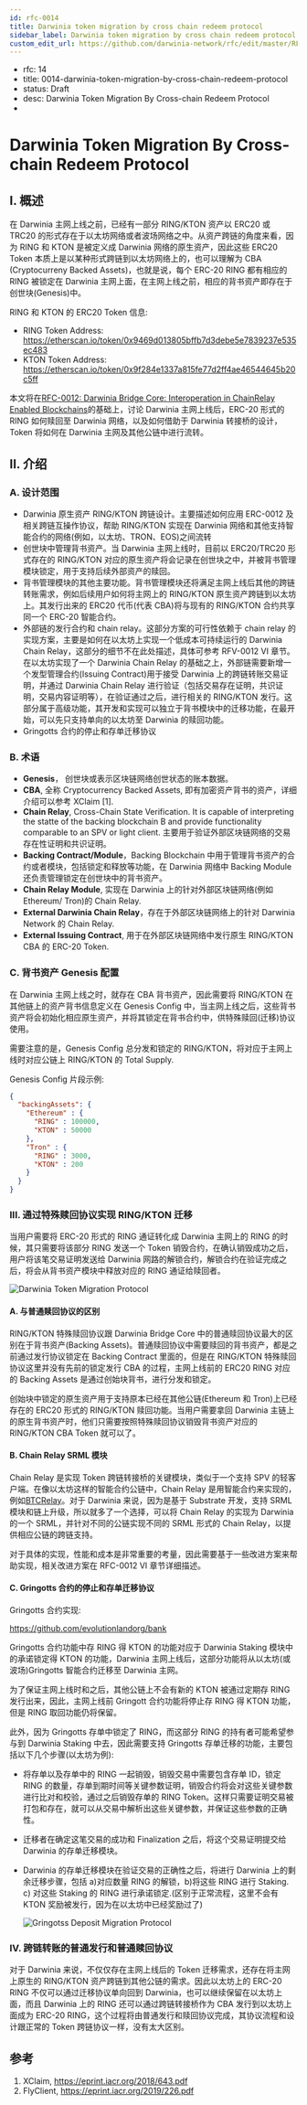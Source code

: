 ```yaml
---
id: rfc-0014
title: Darwinia token migration by cross chain redeem protocol
sidebar_label: Darwinia token migration by cross chain redeem protocol
custom_edit_url: https://github.com/darwinia-network/rfc/edit/master/RFC/src/0014-darwinia-token-migration-by-cross-chain-redeem-protocol.md
---
```


- rfc: 14
- title: 0014-darwinia-token-migration-by-cross-chain-redeem-protocol
- status: Draft
- desc: Darwinia Token Migration By Cross-chain Redeem Protocol
- 

# Darwinia Token Migration By Cross-chain Redeem Protocol

## I. 概述

在 Darwinia 主网上线之前，已经有一部分 RING/KTON 资产以 ERC20 或 TRC20 的形式存在于以太坊网络或者波场网络之中。从资产跨链的角度来看，因为 RING 和 KTON 是被定义成 Darwinia 网络的原生资产，因此这些 ERC20 Token 本质上是以某种形式跨链到以太坊网络上的，也可以理解为 CBA (Cryptocurreny Backed Assets)，也就是说，每个 ERC-20 RING 都有相应的 RING 被锁定在 Darwinia 主网上面，在主网上线之前，相应的背书资产即存在于创世块(Genesis)中。

RING 和 KTON 的 ERC20 Token 信息:

- RING Token Address: https://etherscan.io/token/0x9469d013805bffb7d3debe5e7839237e535ec483
- KTON Token Address: https://etherscan.io/token/0x9f284e1337a815fe77d2ff4ae46544645b20c5ff

本文将在[RFC-0012: Darwinia Bridge Core: Interoperation in ChainRelay Enabled Blockchains](./0012-darwinia-bridge-core-interoperation-in-chainrelay-enabled-blockchains.md)的基础上，讨论 Darwinia 主网上线后，ERC-20 形式的 RING 如何赎回至 Darwinia 网络，以及如何借助于 Darwinia 转接桥的设计，Token 将如何在 Darwinia 主网及其他公链中进行流转。



## II. 介绍

### A. 设计范围

- Darwinia 原生资产 RING/KTON 跨链设计。主要描述如何应用 ERC-0012 及相关跨链互操作协议，帮助 RING/KTON 实现在 Darwinia 网络和其他支持智能合约的网络(例如，以太坊、TRON、EOS)之间流转
- 创世块中管理背书资产。当 Darwinia 主网上线时，目前以 ERC20/TRC20 形式存在的 RING/KTON 对应的原生资产将会记录在创世块之中，并被背书管理模块锁定，用于支持后续外部资产的赎回。
- 背书管理模块的其他主要功能。背书管理模块还将满足主网上线后其他的跨链转账需求，例如后续用户如何将主网上的 RING/KTON 原生资产跨链到以太坊上。其发行出来的 ERC20 代币(代表 CBA)将与现有的 RING/KTON 合约共享同一个 ERC-20 智能合约。
- 外部链的发行合约和 chain relay。这部分方案的可行性依赖于 chain relay 的实现方案，主要是如何在以太坊上实现一个低成本可持续运行的 Darwinia Chain Relay，这部分的细节不在此处描述，具体可参考 RFV-0012 VI 章节。在以太坊实现了一个 Darwinia Chain Relay 的基础之上，外部链需要新增一个发型管理合约(Issuing Contract)用于接受 Darwinia 上的跨链转账交易证明，并通过 Darwinia Chain Relay 进行验证（包括交易存在证明，共识证明，交易内容证明等），在验证通过之后，进行相关的 RING/KTON 发行。这部分属于高级功能，其开发和实现可以独立于背书模块中的迁移功能，在最开始，可以先只支持单向的以太坊至 Darwinia 的赎回功能。
- Gringotts 合约的停止和存单迁移协议



### B. 术语

- **Genesis**， 创世块或表示区块链网络创世状态的账本数据。
- **CBA**, 全称 Cryptocurrency Backed Assets, 即有加密资产背书的资产，详细介绍可以参考 XClaim [1].
- **Chain Relay**,  Cross-Chain State Verification. It is capable of interpreting the statte of the backing blockchain B and provide functionality comparable to an SPV or light client. 主要用于验证外部区块链网络的交易存在性证明和共识证明。
- **Backing Contract/Module**，Backing Blockchain 中用于管理背书资产的合约或者模块，包括锁定和释放等功能，在 Darwinia 网络中 Backing Module 还负责管理锁定在创世块中的背书资产。
- **Chain Relay Module**, 实现在 Darwinia 上的针对外部区块链网络(例如 Ethereum/ Tron)的 Chain Relay.
- **External Darwinia Chain Relay**，存在于外部区块链网络上的针对 Darwinia Network 的 Chain Relay.
- **External Issuing Contract**, 用于在外部区块链网络中发行原生 RING/KTON CBA 的 ERC-20 Token.

### C. 背书资产 Genesis 配置

在 Darwinia 主网上线之时，就存在 CBA 背书资产，因此需要将 RING/KTON 在其他链上的资产背书信息定义在 Genesis Config 中，当主网上线之后，这些背书资产将会初始化相应原生资产，并将其锁定在背书合约中，供特殊赎回(迁移)协议使用。

需要注意的是，Genesis Config 总分发和锁定的 RING/KTON，将对应于主网上线时对应公链上 RING/KTON 的 Total Supply. 

Genesis Config 片段示例:

```json
{
  "backingAssets": {
    "Ethereum" : {
      "RING" : 100000,
      "KTON" : 50000
    },
    "Tron" : {
      "RING" : 3000,
      "KTON" : 200
    }
  }
}
```



### III. 通过特殊赎回协议实现 RING/KTON 迁移

当用户需要将 ERC-20 形式的 RING 通证转化成 Darwinia 主网上的 RING 的时候，其只需要将该部分 RING 发送一个 Token 销毁合约，在确认销毁成功之后，用户将该笔交易证明发送给 Darwinia 网路的解锁合约，解锁合约在验证完成之后，将会从背书资产模块中释放对应的 RING 通证给赎回者。

![Darwinia Token Migration Protocol](assets/rfc-zh-CN-darwinia_token_migration_protocol.png)

#### A. 与普通赎回协议的区别

RING/KTON 特殊赎回协议跟 Darwinia Bridge Core 中的普通赎回协议最大的区别在于背书资产(Backing Assets)。普通赎回协议中需要赎回的背书资产，都是之前通过发行协议锁定在 Backing Contract 里面的，但是在 RING/KTON 特殊赎回协议这里并没有先前的锁定发行 CBA 的过程，主网上线前的 ERC20 RING 对应的 Backing Assets 是通过创始块背书，进行分发和锁定。

创始块中锁定的原生资产用于支持原本已经在其他公链(Ethereum 和 Tron)上已经存在的 ERC20 形式的 RING/KTON 赎回功能。当用户需要拿回 Darwinia 主链上的原生背书资产时，他们只需要按照特殊赎回协议销毁背书资产对应的 RING/KTON CBA Token 就可以了。

#### B. Chain Relay SRML 模块

Chain Relay 是实现 Token 跨链转接桥的关键模块，类似于一个支持 SPV 的轻客户端。在像以太坊这样的智能合约公链中，Chain Relay 是用智能合约来实现的，例如[BTCRelay](https://github.com/ethereum/btcrelay)。对于 Darwinia 来说，因为是基于 Substrate 开发，支持 SRML 模块和链上升级，所以就多了一个选择，可以将 Chain Relay 的实现为 Darwinia 的一个 SRML，并针对不同的公链实现不同的 SRML 形式的 Chain Relay，以提供相应公链的跨链支持。

对于具体的实现，性能和成本是非常重要的考量，因此需要基于一些改进方案来帮助实现，相关改进方案在 RFC-0012 VI 章节详细描述。

#### C. Gringotts 合约的停止和存单迁移协议

Gringotts 合约实现:

https://github.com/evolutionlandorg/bank

Gringotts 合约功能中存 RING 得 KTON 的功能对应于 Darwinia Staking 模块中的承诺锁定得 KTON 的功能，Darwinia 主网上线后，这部分功能将从以太坊(或波场)Gringotts 智能合约迁移至 Darwinia 主网。

为了保证主网上线时和之后，其他公链上不会有新的 KTON 被通过定期存 RING 发行出来，因此，主网上线前 Gringott 合约功能将停止存 RING 得 KTON 功能，但是 RING 取回功能仍将保留。

此外，因为 Gringotts 存单中锁定了 RING，而这部分 RING 的持有者可能希望参与到 Darwinia Staking 中去，因此需要支持 Gringotts 存单迁移的功能，主要包括以下几个步骤(以太坊为例):

- 将存单以及存单中的 RING 一起销毁，销毁交易中需要包含存单 ID，锁定 RING 的数量，存单到期时间等关键参数证明，销毁合约将会对这些关键参数进行比对和校验，通过之后销毁存单的 RING Token。这样只需要证明交易被打包和存在，就可以从交易中解析出这些关键参数，并保证这些参数的正确性。

- 迁移者在确定这笔交易的成功和 Finalization 之后，将这个交易证明提交给 Darwinia 的存单迁移模块。

- Darwinia 的存单迁移模块在验证交易的正确性之后，将进行 Darwinia 上的剩余迁移步骤，包括 a)对应数量 RING 的解锁，b)将这些 RING 进行 Staking. c) 对这些 Staking 的 RING 进行承诺锁定.(区别于正常流程，这里不会有 KTON 奖励被发行，因为在以太坊中已经奖励过了)

  ![Gringotss Deposit Migration Protocol](assets/rfc-zh-CN-darwinia_deposit_migration_protocol.png)

### IV. 跨链转账的普通发行和普通赎回协议

对于 Darwinia 来说，不仅仅存在主网上线后的 Token 迁移需求，还存在将主网上原生的 RING/KTON 资产跨链到其他公链的需求。因此以太坊上的 ERC-20 RING 不仅可以通过迁移协议单向回到 Darwinia，也可以继续保留在以太坊上面，而且 Darwinia 上的 RING 还可以通过跨链转接桥作为 CBA 发行到以太坊上面成为 ERC-20 RING，这个过程将由普通发行和赎回协议完成，其协议流程和设计跟正常的 Token 跨链协议一样，没有太大区别。



## 参考



1. XClaim, https://eprint.iacr.org/2018/643.pdf
2. FlyClient, https://eprint.iacr.org/2019/226.pdf



